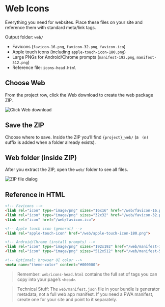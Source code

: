 # Web Icons

Everything you need for websites. Place these files on your site and reference them with standard meta/link tags.

Output folder: `web/`
- Favicons (`favicon-16.png`, `favicon-32.png`, `favicon.ico`)
- Apple touch icons (including `apple-touch-icon-180.png`)
- Large PNGs for Android/Chrome prompts (`manifest-192.png`, `manifest-512.png`)
- Reference file: `icons-head.html`

## Choose Web
From the project row, click the Web download to create the web package ZIP.

![Click Web download](images/generating-icons/web/view-web-button-download-view1.png)

## Save the ZIP
Choose where to save. Inside the ZIP you’ll find `{project}_web/` (a ` (n)` suffix is added when a folder already exists).

## Web folder (inside ZIP)
After you extract the ZIP, open the `web/` folder to see all files.

![ZIP file dialog](images/generating-icons/web/zipfile-web-view2.png)

## Reference in HTML
```html
<!-- Favicons -->
<link rel="icon" type="image/png" sizes="16x16" href="/web/favicon-16.png">
<link rel="icon" type="image/png" sizes="32x32" href="/web/favicon-32.png">
<link rel="icon" href="/web/favicon.ico">

<!-- Apple touch icon (general) -->
<link rel="apple-touch-icon" href="/web/apple-touch-icon-180.png">

<!-- Android/Chrome (install prompts) -->
<link rel="icon" type="image/png" sizes="192x192" href="/web/manifest-192.png">
<link rel="icon" type="image/png" sizes="512x512" href="/web/manifest-512.png">

<!-- Optional: browser UI color -->
<meta name="theme-color" content="#000000">
```

> Remember: `web/icons-head.html` contains the full set of tags you can copy into your page’s `<head>`.

> Technical Stuff: The `web/manifest.json` file in your bundle is generator metadata, not a full web app manifest. If you need a PWA manifest, create one for your site and point to it separately.
